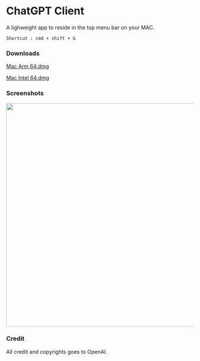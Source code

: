 # ChatGPT Client

A lighweight app to reside in the top menu bar on your MAC.
```
Shortcut : cmd + shift + G
```
### Downloads
[Mac Arm 64.dmg](https://github.com/pseudocoder-in/ChatGPT/releases/download/0.0.1/chatgpt_0.0.1_aarch64.dmg)

[Mac Intel 64.dmg](https://github.com/pseudocoder-in/ChatGPT/releases/download/0.0.1/chatgpt_0.0.1_x64.dmg)

### Screenshots

<a href="url"><img src="https://github.com/pseudocoder-in/ChatGPT/assets/83978810/71ccf925-b831-4c02-b59e-56e6c460b60a" align="centre"  width="600" ></a>



### Credit
All credit and copyrights goes to OpenAI.
